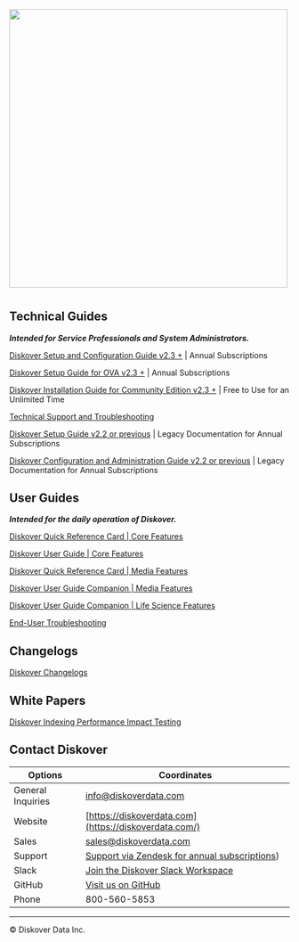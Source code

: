<img src="images/diskover_logo_for_light_background.png" width="500">

# 


## Technical Guides

**_Intended for Service Professionals and System Administrators._**

[Diskover Setup and Configuration Guide v2.3 +](https://docs.diskoverdata.com/diskover_setup_and_config_guide/) | Annual Subscriptions

[Diskover Setup Guide for OVA v2.3 +](https://docs.diskoverdata.com/diskover_ova_setup_guide/) | Annual Subscriptions

[Diskover Installation Guide for Community Edition v2.3 +](https://github.com/diskoverdata/diskover-community/blob/master/INSTALL.md) | Free to Use for an Unlimited Time

[Technical Support and Troubleshooting](https://docs.diskoverdata.com/tech_support_and_troubleshooting/)

[Diskover Setup Guide v2.2 or previous](https://docs.diskoverdata.com/diskover_legacy_setup_guide/) | Legacy Documentation for Annual Subscriptions

[Diskover Configuration and Administration Guide v2.2 or previous](https://docs.diskoverdata.com/diskover_legacy_config_and_admin_guide/) | Legacy Documentation for Annual Subscriptions

## User Guides

**_Intended for the daily operation of Diskover._**

[Diskover Quick Reference Card | Core Features](images/quick_reference_card_diskover_core_features.pdf)

[Diskover User Guide | Core Features](https://docs.diskoverdata.com/diskover_user_guide/)

[Diskover Quick Reference Card | Media Features](images/quick_reference_card_diskover_media_edition.pdf)

[Diskover User Guide Companion | Media Features](https://docs.diskoverdata.com/diskover_user_guide_companion_aja_media_edition/)

[Diskover User Guide Companion | Life Science Features](https://docs.diskoverdata.com/diskover_user_guide_companion_life_science_edition/)

[End-User Troubleshooting](https://docs.diskoverdata.com/diskover_troubleshooting_end_user/)


## Changelogs

[Diskover Changelogs](https://docs.diskoverdata.com/diskover_changelogs/)


## White Papers

[Diskover Indexing Performance Impact Testing](https://docs.diskoverdata.com/diskover_white_paper_indexing_performance_impact_testing/)


## Contact Diskover


| Options | Coordinates |
| --- | --- |
| General Inquiries| [info@diskoverdata.com](mailto:info@diskoverdata.com) |
| Website | [https://diskoverdata.com](https://diskoverdata.com/) |
| Sales | [sales@diskoverdata.com](mailto:sales@diskoverdata.com) |
| Support | [Support via Zendesk for annual subscriptions](https://support.diskoverdata.com/)) |
| Slack | [Join the Diskover Slack Workspace](https://join.slack.com/t/diskoverworkspace/shared_invite/zt-2up4tjux2-eZYt1OFgCeA3kSFQfsU93A) |
| GitHub | [Visit us on GitHub](https://github.com/diskoverdata/) |
| Phone | 800-560-5853 |

___
© Diskover Data Inc.
